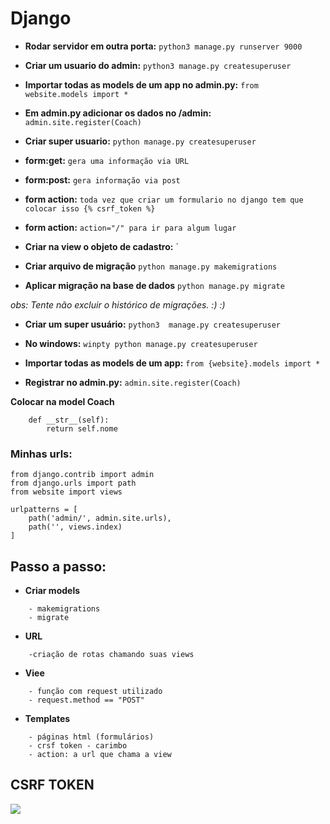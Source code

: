 # Django

- **Rodar servidor em outra porta:** `python3 manage.py runserver 9000`
- **Criar um usuario do admin:** `python3 manage.py createsuperuser`
- **Importar todas as models de um app no admin.py:** `from website.models import *`
- **Em admin.py adicionar os dados no /admin:** `admin.site.register(Coach)`
- **Criar super usuario:** `python manage.py createsuperuser`
- **form:get:** `gera uma informação via URL`
- **form:post:** `gera informação via post`
- **form action:** `toda vez que criar um formulario no django tem que colocar isso {% csrf_token %}`
- **form action:** `action="/" para ir para algum lugar`
- **Criar na view o objeto de cadastro:** `

 - **Criar arquivo de migração** `python manage.py makemigrations`
- **Aplicar migração na base de dados** `python manage.py migrate`

_obs: Tente não excluir o histórico de migrações. :) :)_

- **Criar um super usuário:** `python3  manage.py createsuperuser`
- **No windows:** `winpty python manage.py createsuperuser`
 
- **Importar todas as models de um app:** `from {website}.models import * `
- **Registrar no admin.py:** `admin.site.register(Coach)`

**Colocar na model Coach**
```
    def __str__(self):
        return self.nome 
```

### Minhas urls:
```
from django.contrib import admin
from django.urls import path
from website import views
```
```
urlpatterns = [
    path('admin/', admin.site.urls),
    path('', views.index)
]
```

## Passo a passo:

- **Criar models**
``` 
    - makemigrations
    - migrate
```

- **URL**
```
    -criação de rotas chamando suas views
```
- **Viee**
```
    - função com request utilizado
    - request.method == "POST"
```

- **Templates**
``` 
    - páginas html (formulários)
    - crsf token - carimbo
    - action: a url que chama a view
```

## CSRF TOKEN

<img src="https://www.digitalmunition.me/wp-content/uploads/2018/04/csrf-cross-site-request-forgery-620x350-c.png" />
